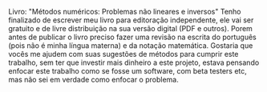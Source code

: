 Livro: "Métodos numéricos: Problemas não lineares e inversos" 
Tenho finalizado de escrever meu livro para editoração independente, 
ele vai ser gratuito e de livre distribuição na sua versão digital (PDF e outros). 
Porem antes de publicar o livro preciso fazer uma revisão na escrita do português 
(pois não é minha língua materna) e da notação matemática. 
Gostaria que vocês me ajudem com suas sugestões de métodos para cumprir este trabalho, 
sem ter que investir mais dinheiro a este projeto, 
estava pensando enfocar este trabalho como se fosse um software, 
com beta testers etc, mas não sei em verdade como enfocar o problema.

